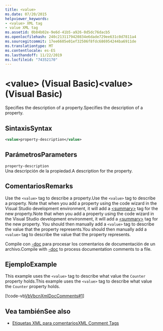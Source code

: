 ```yaml
---
title: <value>
ms.date: 07/20/2015
helpviewer_keywords:
- <value> XML tag
- value XML tag
ms.assetid: 0b84b02e-9e6d-41b5-a926-0d5dc76dacb5
ms.openlocfilehash: 240c2131179420834e6dade729ee631c0d7811a4
ms.sourcegitcommit: 17ee6605e01ef32506f8fdc686954244ba6911de
ms.translationtype: MT
ms.contentlocale: es-ES
ms.lasthandoff: 11/22/2019
ms.locfileid: "74352170"
---
```

# <a name="value-visual-basic"></a><span data-ttu-id="ddb5f-101">\<value> (Visual Basic)</span><span class="sxs-lookup"><span data-stu-id="ddb5f-101">\<value> (Visual Basic)</span></span>
<span data-ttu-id="ddb5f-102">Specifies the description of a property.</span><span class="sxs-lookup"><span data-stu-id="ddb5f-102">Specifies the description of a property.</span></span>  
  
## <a name="syntax"></a><span data-ttu-id="ddb5f-103">Sintaxis</span><span class="sxs-lookup"><span data-stu-id="ddb5f-103">Syntax</span></span>  
  
```xml  
<value>property-description</value>  
```  
  
## <a name="parameters"></a><span data-ttu-id="ddb5f-104">Parámetros</span><span class="sxs-lookup"><span data-stu-id="ddb5f-104">Parameters</span></span>  
 `property-description`  
 <span data-ttu-id="ddb5f-105">Una descripción de la propiedad.</span><span class="sxs-lookup"><span data-stu-id="ddb5f-105">A description for the property.</span></span>  
  
## <a name="remarks"></a><span data-ttu-id="ddb5f-106">Comentarios</span><span class="sxs-lookup"><span data-stu-id="ddb5f-106">Remarks</span></span>  
 <span data-ttu-id="ddb5f-107">Use the `<value>` tag to describe a property.</span><span class="sxs-lookup"><span data-stu-id="ddb5f-107">Use the `<value>` tag to describe a property.</span></span> <span data-ttu-id="ddb5f-108">Note that when you add a property using the code wizard in the Visual Studio development environment, it will add a [\<summary>](../../../visual-basic/language-reference/xmldoc/summary.md) tag for the new property.</span><span class="sxs-lookup"><span data-stu-id="ddb5f-108">Note that when you add a property using the code wizard in the Visual Studio development environment, it will add a [\<summary>](../../../visual-basic/language-reference/xmldoc/summary.md) tag for the new property.</span></span> <span data-ttu-id="ddb5f-109">You should then manually add a `<value>` tag to describe the value that the property represents.</span><span class="sxs-lookup"><span data-stu-id="ddb5f-109">You should then manually add a `<value>` tag to describe the value that the property represents.</span></span>  
  
 <span data-ttu-id="ddb5f-110">Compile con [-doc](../../../visual-basic/reference/command-line-compiler/doc.md) para procesar los comentarios de documentación de un archivo.</span><span class="sxs-lookup"><span data-stu-id="ddb5f-110">Compile with [-doc](../../../visual-basic/reference/command-line-compiler/doc.md) to process documentation comments to a file.</span></span>  
  
## <a name="example"></a><span data-ttu-id="ddb5f-111">Ejemplo</span><span class="sxs-lookup"><span data-stu-id="ddb5f-111">Example</span></span>  
 <span data-ttu-id="ddb5f-112">This example uses the `<value>` tag to describe what value the `Counter` property holds.</span><span class="sxs-lookup"><span data-stu-id="ddb5f-112">This example uses the `<value>` tag to describe what value the `Counter` property holds.</span></span>  
  
 [!code-vb[VbVbcnXmlDocComments#1](~/samples/snippets/visualbasic/VS_Snippets_VBCSharp/VbVbcnXmlDocComments/VB/Class1.vb#1)]  
  
## <a name="see-also"></a><span data-ttu-id="ddb5f-113">Vea también</span><span class="sxs-lookup"><span data-stu-id="ddb5f-113">See also</span></span>

- [<span data-ttu-id="ddb5f-114">Etiquetas XML para comentarios</span><span class="sxs-lookup"><span data-stu-id="ddb5f-114">XML Comment Tags</span></span>](../../../visual-basic/language-reference/xmldoc/index.md)

